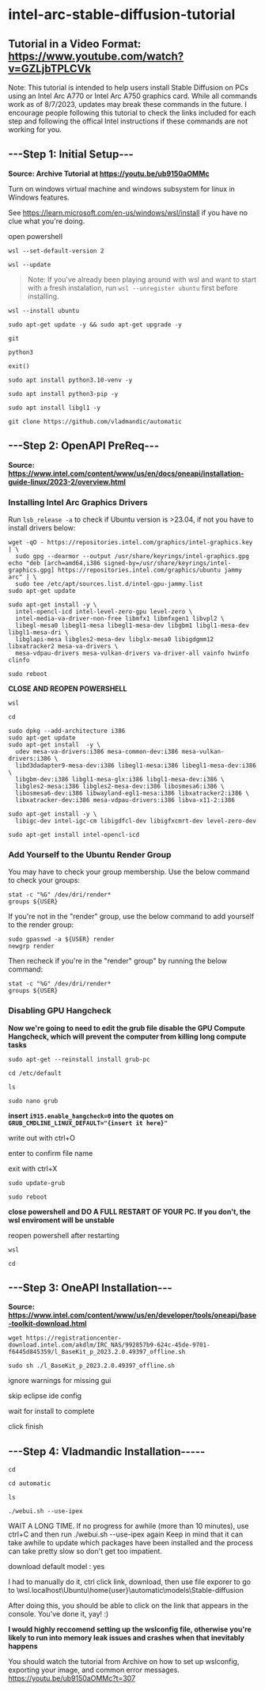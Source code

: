 # intel-arc-stable-diffusion-tutorial

## Tutorial in a Video Format: https://www.youtube.com/watch?v=GZLjbTPLCVk

Note: This tutorial is intended to help users install Stable Diffusion on PCs using an Intel Arc A770 or Intel Arc A750 graphics card. While all commands work as of 8/7/2023, updates may break these commands in the future. I encourage people following this tutorial to check the links included for each step and following the offical Intel instructions if these commands are not working for you.

## ---Step 1: Initial Setup---
**Source: Archive Tutorial at https://youtu.be/ub9150aOMMc**

Turn on windows virtual machine and windows subsystem for linux in Windows features.

See https://learn.microsoft.com/en-us/windows/wsl/install if you have no clue what you're doing.

open powershell

```
wsl --set-default-version 2
```
```
wsl --update
```
> Note: If you've already been playing around with wsl and want to start with a fresh instalation, run ```wsl --unregister ubuntu``` first before installing.
```
wsl --install ubuntu
```
```
sudo apt-get update -y && sudo apt-get upgrade -y
```
```
git
```
```
python3
```
```
exit()
```
```
sudo apt install python3.10-venv -y
```
```
sudo apt install python3-pip -y
```
```
sudo apt install libgl1 -y
```
```
git clone https://github.com/vladmandic/automatic
```

## ---Step 2: OpenAPI PreReq---
**Source: https://www.intel.com/content/www/us/en/docs/oneapi/installation-guide-linux/2023-2/overview.html**

### Installing Intel Arc Graphics Drivers
Run ```lsb_release -a``` to check if Ubuntu version is >23.04, if not you have to install drivers below:  

```
wget -qO - https://repositories.intel.com/graphics/intel-graphics.key | \
  sudo gpg --dearmor --output /usr/share/keyrings/intel-graphics.gpg
echo "deb [arch=amd64,i386 signed-by=/usr/share/keyrings/intel-graphics.gpg] https://repositories.intel.com/graphics/ubuntu jammy arc" | \
  sudo tee /etc/apt/sources.list.d/intel-gpu-jammy.list
sudo apt-get update
```
```
sudo apt-get install -y \
  intel-opencl-icd intel-level-zero-gpu level-zero \
  intel-media-va-driver-non-free libmfx1 libmfxgen1 libvpl2 \
  libegl-mesa0 libegl1-mesa libegl1-mesa-dev libgbm1 libgl1-mesa-dev libgl1-mesa-dri \
  libglapi-mesa libgles2-mesa-dev libglx-mesa0 libigdgmm12 libxatracker2 mesa-va-drivers \
  mesa-vdpau-drivers mesa-vulkan-drivers va-driver-all vainfo hwinfo clinfo
```
```
sudo reboot
```

**CLOSE AND REOPEN POWERSHELL**

```
wsl
```
```
cd
```
```
sudo dpkg --add-architecture i386 
sudo apt-get update
sudo apt-get install  -y \
  udev mesa-va-drivers:i386 mesa-common-dev:i386 mesa-vulkan-drivers:i386 \
  libd3dadapter9-mesa-dev:i386 libegl1-mesa:i386 libegl1-mesa-dev:i386 \
  libgbm-dev:i386 libgl1-mesa-glx:i386 libgl1-mesa-dev:i386 \
  libgles2-mesa:i386 libgles2-mesa-dev:i386 libosmesa6:i386 \
  libosmesa6-dev:i386 libwayland-egl1-mesa:i386 libxatracker2:i386 \
  libxatracker-dev:i386 mesa-vdpau-drivers:i386 libva-x11-2:i386
```
```
sudo apt-get install -y \
  libigc-dev intel-igc-cm libigdfcl-dev libigfxcmrt-dev level-zero-dev
```
```
sudo apt-get install intel-opencl-icd
```

### Add Yourself to the Ubuntu Render Group
You may have to check your group membership. Use the below command to check your groups:
```
stat -c "%G" /dev/dri/render*
groups ${USER}
```

If you're not in the "render" group, use the below command to add yourself to the render group:
```
sudo gpasswd -a ${USER} render
newgrp render
```
Then recheck if you're in the "render" group" by running the below command:
```
stat -c "%G" /dev/dri/render*
groups ${USER}
```
### Disabling GPU Hangcheck
**Now we're going to need to edit the grub file disable the GPU Compute Hangcheck, which will prevent the computer from killing long compute tasks**
```
sudo apt-get --reinstall install grub-pc
```
```
cd /etc/default
```
```
ls
```
```
sudo nano grub
```

**insert ```i915.enable_hangcheck=0``` into the quotes on ```GRUB_CMDLINE_LINUX_DEFAULT="{insert it here}"```**

write out with ctrl+O

enter to confirm file name

exit with ctrl+X

```
sudo update-grub
```
```
sudo reboot
```

**close powershell and DO A FULL RESTART OF YOUR PC. If you don't, the wsl enviroment will be unstable**

reopen powershell after restarting

```
wsl
```
```
cd
```

## ---Step 3: OneAPI Installation---
**Source: https://www.intel.com/content/www/us/en/developer/tools/oneapi/base-toolkit-download.html**

```
wget https://registrationcenter-download.intel.com/akdlm/IRC_NAS/992857b9-624c-45de-9701-f6445d845359/l_BaseKit_p_2023.2.0.49397_offline.sh
```
```
sudo sh ./l_BaseKit_p_2023.2.0.49397_offline.sh
```

ignore warnings for missing gui

skip eclipse ide config

wait for install to complete

click finish

## ---Step 4: Vladmandic Installation-----
```
cd
```
```
cd automatic
```
```
ls
```
```
./webui.sh --use-ipex
```

WAIT A LONG TIME. If no progress for awhile (more than 10 minutes), use ctrl+C and then run ./webui.sh --use-ipex again
Keep in mind that it can take awhile to update which packages have been installed and the process can take pretty slow so don't get too impatient.

download default model : yes

I had to manually do it, ctrl click link, download, then use file exporer to go to \\wsl.localhost\Ubuntu\home\{user}\automatic\models\Stable-diffusion

After doing this, you should be able to click on the link that appears in the console. You've done it, yay! :)

**I would highly reccomend setting up the wslconfig file, otherwise you're likely to run into memory leak issues and crashes when that inevitably happens**

You should watch the tutorial from Archive on how to set up wslconfig, exporting your image, and common error messages.
https://youtu.be/ub9150aOMMc?t=307

